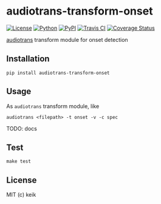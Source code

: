 # audiotrans-transform-onset

[![License](https://img.shields.io/pypi/l/audiotrans-transform-onset.svg?style=flat-square)](https://github.com/keik/audiotrans-transform-onset/blob/master/LICENSE)
[![Python](https://img.shields.io/pypi/pyversions/audiotrans-transform-onset.svg?style=flat-square)](https://pypi.python.org/pypi/audiotrans-transform-onset)
[![PyPI](https://img.shields.io/pypi/v/audiotrans-transform-onset.svg?style=flat-square)](https://pypi.python.org/pypi/audiotrans-transform-onset)
[![Travis CI](https://img.shields.io/travis/keik/audiotrans-transform-onset.svg?style=flat-square)](https://travis-ci.org/keik/audiotrans-transform-onset)
[![Coverage Status](https://img.shields.io/coveralls/keik/audiotrans-transform-onset.svg?style=flat-square)](https://coveralls.io/github/keik/audiotrans-transform-onset)

[audiotrans](https://github.com/keik/audiotrans) transform module for onset detection


## Installation

```
pip install audiotrans-transform-onset
```


## Usage

As `audiotrans` transform module, like

```
audiotrans <filepath> -t onset -v -c spec
```

TODO: docs


## Test

```
make test
```


## License

MIT (c) keik
